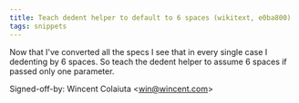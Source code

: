 ```yaml
---
title: Teach dedent helper to default to 6 spaces (wikitext, e0ba800)
tags: snippets
---
```


Now that I've converted all the specs I see that in every single case I dedenting by 6 spaces. So teach the dedent helper to assume 6 spaces if passed only one parameter.

Signed-off-by: Wincent Colaiuta &lt;win@wincent.com&gt;
